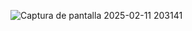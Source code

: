 ![Captura de pantalla 2025-02-11 203141](https://github.com/user-attachments/assets/7f5ab787-9b7d-463a-931a-759e1e121c13)
